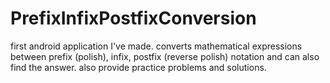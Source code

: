 PrefixInfixPostfixConversion
============================

first android application I've made. converts mathematical expressions between prefix (polish), infix, postfix (reverse polish) notation and can also find the answer. also provide practice problems and solutions.
